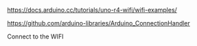 https://docs.arduino.cc/tutorials/uno-r4-wifi/wifi-examples/

https://github.com/arduino-libraries/Arduino_ConnectionHandler 

Connect to the WIFI
